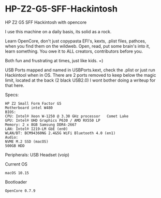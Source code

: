 # HP-Z2-G5-SFF-Hackintosh
HP Z2 G5 SFF Hackintosh with opencore

I use this machine on a daily basis, its solid as a rock. 

Learn OpenCore, don't just copypasta EFI's, kexts, .plist files, pathces, when you find them on the wildweb. Open, read, put some brain's into it, learn something. You owe it to ALL creators, contributors before you.

Both fun and frustrating at times, just like kids. =)

USB Ports mapped and named in USBPorts.kext, check the .plist or just run Hackintool when in OS. There are 2 ports removed to keep below the magic limit, located at the back (2 black USB2.0) I wont bother doing a writeup for that here.

Specs:

    HP Z2 Small Form Factor G5
    Motherboard intel W480  
    BIOS:  
    CPU: Intel® Xeon W-1250 @ 3.30 GHz processor   Comet Lake 
    GPU: Intel® UHD Graphics P630 / AMD RX550 LP
    Memory: 2 x 8GB Samsung DDR4-2667
    LAN: Intel® I219-LM GbE (en0)
    WLAN/BT: BCM94360NG 2.4&5G WiFi Bluetooth 4.0 (en1)
    Audio:  
    NVME M.2 SSD (macOS)
    500GB HDD 

Peripherals:
 USB Headset (voip)

Current OS

    macOS 10.15

Bootloader

    OpenCore 0.7.9
